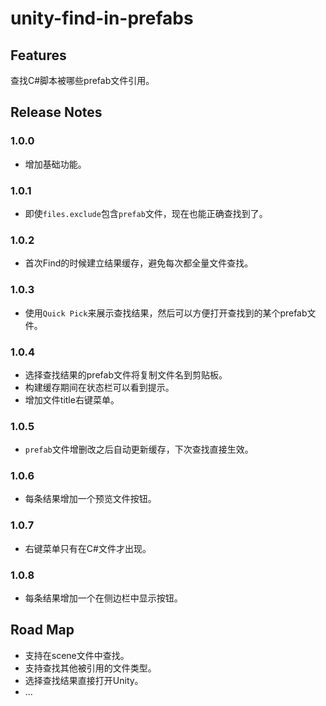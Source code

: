 # unity-find-in-prefabs

## Features

查找C#脚本被哪些prefab文件引用。

## Release Notes

### 1.0.0

* 增加基础功能。

### 1.0.1

* 即使`files.exclude`包含`prefab`文件，现在也能正确查找到了。

### 1.0.2

* 首次Find的时候建立结果缓存，避免每次都全量文件查找。

### 1.0.3

* 使用`Quick Pick`来展示查找结果，然后可以方便打开查找到的某个prefab文件。

### 1.0.4

* 选择查找结果的prefab文件将复制文件名到剪贴板。
* 构建缓存期间在状态栏可以看到提示。
* 增加文件title右键菜单。

### 1.0.5

* `prefab`文件增删改之后自动更新缓存，下次查找直接生效。

### 1.0.6

* 每条结果增加一个预览文件按钮。

### 1.0.7

* 右键菜单只有在C#文件才出现。

### 1.0.8

* 每条结果增加一个在侧边栏中显示按钮。

## Road Map

* 支持在scene文件中查找。
* 支持查找其他被引用的文件类型。
* 选择查找结果直接打开Unity。
* ...
